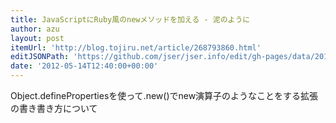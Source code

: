 ```yaml
---
title: JavaScriptにRuby風のnewメソッドを加える - 泥のように
author: azu
layout: post
itemUrl: 'http://blog.tojiru.net/article/268793860.html'
editJSONPath: 'https://github.com/jser/jser.info/edit/gh-pages/data/2012/05/index.json'
date: '2012-05-14T12:40:00+00:00'
---
```

Object.definePropertiesを使って.new()でnew演算子のようなことをする拡張の書き書き方について
